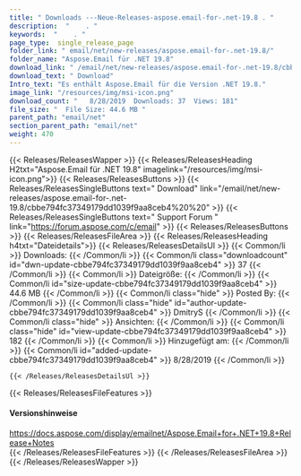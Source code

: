 ```yaml
---
title: " Downloads ---Neue-Releases-aspose.email-for-.net-19.8 . "
description:  "    . " 
keywords:  "    . " 
page_type:  single_release_page
folder_link: " email/net/new-releases/aspose.email-for-.net-19.8/"
folder_name: "Aspose.Email für .NET 19.8"
download_link: " /email/net/new-releases/aspose.email-for-.net-19.8/cbbe794fc37349179dd1039f9aa8ceb4"
download_text: " Download"
Intro_text: "Es enthält Aspose.Email für die Version .NET 19.8."
image_link: "/resources/img/msi-icon.png"
download_count: "   8/28/2019  Downloads: 37  Views: 181"
file_size: "  File Size: 44.6 MB "
parent_path: "email/net"
section_parent_path: "email/net"
weight: 470
---
```


{{< Releases/ReleasesWapper >}}
  {{< Releases/ReleasesHeading H2txt="Aspose.Email für .NET 19.8" imagelink="/resources/img/msi-icon.png">}}
  {{< Releases/ReleasesButtons >}}
    {{< Releases/ReleasesSingleButtons text=" Download" link="/email/net/new-releases/aspose.email-for-.net-19.8/cbbe794fc37349179dd1039f9aa8ceb4%20%20" >}}
    {{< Releases/ReleasesSingleButtons text=" Support Forum " link="https://forum.aspose.com/c/email" >}}
  {{< Releases/ReleasesButtons >}}
  {{< Releases/ReleasesFileArea >}}
    {{< Releases/ReleasesHeading h4txt="Dateidetails">}}
    {{< Releases/ReleasesDetailsUl >}}
            {{< Common/li >}} Downloads: {{< /Common/li >}}
      {{< Common/li class="downloadcount" id="dwn-update-cbbe794fc37349179dd1039f9aa8ceb4" >}} 37 {{< /Common/li >}}
      {{< Common/li >}} Dateigröße: {{< /Common/li >}}
      {{< Common/li id="size-update-cbbe794fc37349179dd1039f9aa8ceb4" >}} 44.6 MB {{< /Common/li >}} 
      {{< Common/li  class="hide" >}} Posted By: {{< /Common/li >}} 
      {{< Common/li class="hide" id="author-update-cbbe794fc37349179dd1039f9aa8ceb4" >}} DmitryS {{< /Common/li >}}
      {{< Common/li class="hide" >}} Ansichten: {{< /Common/li >}}
      {{< Common/li class="hide" id="view-update-cbbe794fc37349179dd1039f9aa8ceb4" >}} 182 {{< /Common/li >}}
      {{< Common/li >}} Hinzugefügt am: {{< /Common/li >}}
      {{< Common/li id="added-update-cbbe794fc37349179dd1039f9aa8ceb4" >}} 8/28/2019 {{< /Common/li >}} 

    {{< /Releases/ReleasesDetailsUl >}}

  {{< Releases/ReleasesFileFeatures >}}
      <h4>Versionshinweise</h4><div> <a href="https://docs.aspose.com/display/emailnet/Aspose.Email+for+.NET+19.8+Release+Notes">https://docs.aspose.com/display/emailnet/Aspose.Email+for+.NET+19.8+Release+Notes</a></div>
  {{< /Releases/ReleasesFileFeatures >}}
 {{< /Releases/ReleasesFileArea >}}
{{< /Releases/ReleasesWapper >}}



